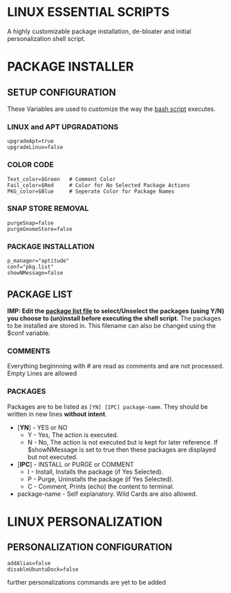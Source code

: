 # LINUX ESSENTIAL SCRIPTS
A highly customizable package installation, de-bloater and initial personalization shell script.

# PACKAGE INSTALLER

## SETUP CONFIGURATION
These Variables are used to customize the way the [bash script](Package%20Installer/install.sh) executes.

### LINUX and APT UPGRADATIONS
    upgradeApt=true
    upgradeLinux=false

### COLOR CODE
    Text_color=$Green   # Comment Color
    Fail_color=$Red     # Color for No Selected Package Actions
    PKG_color=$Blue     # Seperate Color for Package Names

### SNAP STORE REMOVAL
    purgeSnap=false
    purgeGnomeStore=false

### PACKAGE INSTALLATION
    p_manager="aptitude"
    conf="pkg.list"
    showNMessage=false

## PACKAGE LIST
**IMP: Edit the [package list file](Package%20Installer/pkg.list) to select/Unselect the packages (using Y/N) you choose to (un)install before executing the shell script.** The packages to be installed are stored in. This filename can also be changed using the $conf variable.

### COMMENTS
Everything beginnning with \# are read as comments and are not processed.
Empty Lines are allowed

### PACKAGES
Packages are to be listed as `[YN] [IPC] package-name`. They should be written in new lines **without intent**.

* [**YN**] - YES or NO
  * Y - Yes, The action is executed.
  * N - No,  The action is not executed but is kept for later reference. If $showNMessage is set to true then these packages are displayed but not executed.
* [**IPC**] - INSTALL or PURGE or COMMENT
  * I - Install, Installs the package (if Yes Selected).
  * P - Purge, Uninstalls the package (if Yes Selected).
  * C - Comment, Prints (echo) the content to terminal.
* package-name - Self explanatory. Wild Cards are also allowed.



# LINUX PERSONALIZATION

## PERSONALIZATION CONFIGURATION
    addAlias=false
    disableUbuntuDock=false
further personalizations commands are yet to be added